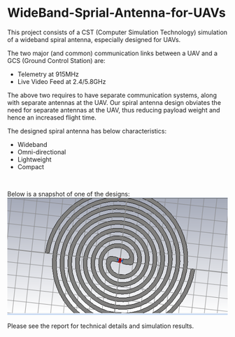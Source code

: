 # WideBand-Sprial-Antenna-for-UAVs
This project consists of a CST (Computer Simulation Technology) simulation of a wideband spiral antenna, especially designed for UAVs. 


The two major (and common) communication links between a UAV and a GCS (Ground Control Station) are: <br />
* Telemetry at 915MHz
* Live Video Feed at 2.4/5.8GHz  <br />

The above two requires to have separate communication systems, along with separate antennas at the UAV. Our spiral antenna design obviates the need for separate antennas at the UAV, thus reducing payload weight and hence an increased flight time. 
<br />


The designed spiral antenna has below characteristics:
* Wideband
* Omni-directional
* Lightweight
* Compact
<br />

Below is a snapshot of one of the designs:
![alt text](https://github.com/adityajain07/WideBand-Sprial-Antenna-for-UAVs/blob/master/spiral_antenna.PNG)

Please see the report for technical details and simulation results. 


